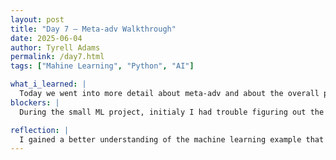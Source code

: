 ```yaml
---
layout: post
title: "Day 7 – Meta-adv Walkthrough"
date: 2025-06-04
author: Tyrell Adams
permalink: /day7.html
tags: ["Mahine Learning", "Python", "AI"]

what_i_learned: |
  Today we went into more detail about meta-adv and about the overall process of how to train an AI on how to handle new,       unforeseen attacks. We are basically teaching AI to defend itself by showing it examples of adversarial attacks or "Sneaky tricks" that causes AI to make mistakes. The model-agnostic meta-learning finds the best starting point to ensure the model can adapt fast to new problems with little to no training. The examples of adversarial attacks, come from images from CIFAR-10 and Tiny-ImageNet which are collections of images within a dataset that helps train and test ai.
blockers: |
  During the small ML project, initialy I had trouble figuring out the meaning of the codes and why they did what they did.

reflection: |
  I gained a better understanding of the machine learning example that we have been going over and how pictures is used to train the model. I also dove deeper into key terms like loss functions and gradients for example. Loss function being how far off the model's predictions are from the correct answer and gradients being another way of saying "rate of change." Then the machine learning project showed me another example of what the code should look like. I just need to take the time to go over and understand the code.
---
```

